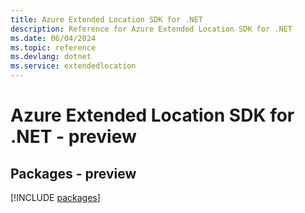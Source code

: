 ```yaml
---
title: Azure Extended Location SDK for .NET
description: Reference for Azure Extended Location SDK for .NET
ms.date: 06/04/2024
ms.topic: reference
ms.devlang: dotnet
ms.service: extendedlocation
---
```

# Azure Extended Location SDK for .NET - preview
## Packages - preview
[!INCLUDE [packages](extended-location-index.md)]